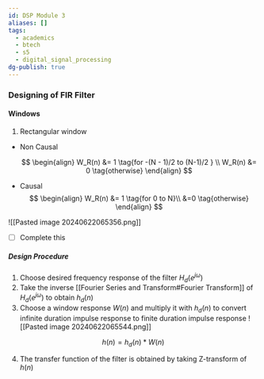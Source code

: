 ```yaml
---
id: DSP Module 3
aliases: []
tags:
  - academics
  - btech
  - s5
  - digital_signal_processing
dg-publish: true
---
```

### Designing of FIR Filter

#### Windows

1. Rectangular window

- Non Causal

  $$
  \begin{align}
  W_R(n) &= 1 \tag{for -(N - 1)/2 to (N-1)/2 } \\
  W_R(n) &= 0 \tag{otherwise}
  \end{align}
  $$

- Causal
  $$
  \begin{align}
  W_R(n) &= 1 \tag{for 0 to N}\\
  &=0  \tag{otherwise}
  \end{align}
  $$

![[Pasted image 20240622065356.png]]

- [ ] Complete this

##### Design Procedure

1. Choose desired frequency response of the filter $H_d(e^{j\omega})$
2. Take the inverse [[Fourier Series and Transform#Fourier Transform]] of $H_d(e^{j\omega})$ to obtain $h_d(n)$
3. Choose a window response $W(n)$ and multiply it with $h_d(n)$ to convert infinite duration impulse response to finite duration impulse response
   ![[Pasted image 20240622065544.png]]

$$
h(n) = h_d(n) * W(n)
$$

4. The transfer function of the filter is obtained by taking Z-transform of $h(n)$
